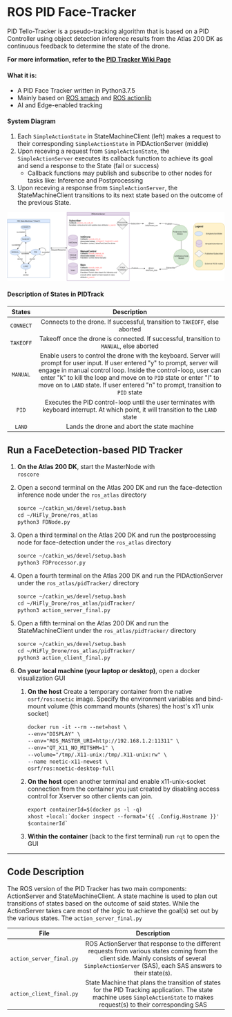 # ROS PID Face-Tracker
PID Tello-Tracker is a pseudo-tracking algorithm that is based on a PID Controller using object detection inference results from the Atlas 200 DK as continuous feedback to determine the state of the drone. 

**For more information, refer to the [PID Tracker Wiki Page](https://github.com/Ascend-Huawei/HiFly_Drone/wiki/Closed-Loop-PID-Tracker)**

#### What it is:
- A PID Face Tracker written in Python3.7.5
- Mainly based on [ROS smach](http://wiki.ros.org/smach) and [ROS actionlib](http://wiki.ros.org/actionlib)
- AI and Edge-enabled tracking

#### System Diagram

1. Each `SimpleActionState` in StateMachineClient (left) makes a request to their corresponding `SimpleActionState` in PIDActionServer (middle)
2. Upon receving a request from `SimpleActionState`, the `SimpleActionServer` executes its callback function to achieve its goal and send a response to the State (fail or success)
	- Callback functions may publish and subscribe to other nodes for tasks like: Inference and Postprocessing
3. Upon receving a response from `SimpleActionServer`, the StateMachineClient transitions to its next state based on the outcome of the previous State.

![ROS PID Tracker](https://github.com/jwillow19/HiFly_Drone/blob/main/.github/images/PID_SM.png)

#### Description of States in PIDTrack
|   States   |         Description           |
|:----------:|:-----------------------------:|
| `CONNECT`  | Connects to the drone. If successful, transition to `TAKEOFF`, else aborted |
| `TAKEOFF`  | Takeoff once the drone is connected. If successful, transition to `MANUAL`, else aborted |
| `MANUAL`   | Enable users to control the drone with the keyboard. Server will prompt for user input. If user entered "y" to prompt, server will engage in manual control loop. Inside the control-loop, user can enter "k" to kill the loop and move on to `PID` state or enter "l" to move on to `LAND` state. If user entered "n" to prompt, transition to `PID` state  |
| `PID`      | Executes the PID control-loop until the user terminates with keyboard interrupt. At which point, it will transition to the `LAND` state |
| `LAND`     | Lands the drone and abort the state machine |

## Run a FaceDetection-based PID Tracker
1. **On the Atlas 200 DK**, start the MasterNode with <br>
	`roscore`
  
2. Open a second terminal on the Atlas 200 DK and run the face-detection inference node under the `ros_atlas` directory <br>
	```
	source ~/catkin_ws/devel/setup.bash
	cd ~/HiFly_Drone/ros_atlas
	python3 FDNode.py
	```
3. Open a third terminal on the Atlas 200 DK and run the postprocessing node for face-detection under the `ros_atlas` directory <br>
	```
	source ~/catkin_ws/devel/setup.bash
	python3 FDProcessor.py
	```
4. Open a fourth terminal on the Atlas 200 DK and run the PIDActionServer under the `ros_atlas/pidTracker/` directory <br> 
	```
	source ~/catkin_ws/devel/setup.bash
	cd ~/HiFly_Drone/ros_atlas/pidTracker/
	python3 action_server_final.py
	```
 
5. Open a fifth terminal on the Atlas 200 DK and run the StateMachineClient under the `ros_atlas/pidTracker/` directory <br> 
	```
	source ~/catkin_ws/devel/setup.bash
	cd ~/HiFly_Drone/ros_atlas/pidTracker/
	python3 action_client_final.py
	```
	
6. **On your local machine (your laptop or desktop)**, open a docker visualization GUI <br>
	1. **On the host** Create a temporary container from the native `osrf/ros:noetic` image. Specify the environment variables and bind-mount volume (this command mounts (shares) the host's x11 unix socket)<br>
		```
		docker run -it --rm --net=host \
		--env="DISPLAY" \
		--env="ROS_MASTER_URI=http://192.168.1.2:11311" \
		--env="QT_X11_NO_MITSHM=1" \
		--volume="/tmp/.X11-unix:/tmp/.X11-unix:rw" \
		--name noetic-x11-newest \
		osrf/ros:noetic-desktop-full
		```
	2. **On the host** open another terminal and enable x11-unix-socket connection from the container you just created by disabling access control for Xserver so other clients can join. <br>
		```
		export containerId=$(docker ps -l -q)
		xhost +local:`docker inspect --format='{{ .Config.Hostname }}' $containerId`	
		```
   	3. **Within the container** (back to the first terminal) run `rqt` to open the GUI <br>

<hr>

## Code Description
The ROS version of the PID Tracker has two main components: ActionServer and StateMachineClient. A state machine is used to plan out transitions of states based on the outcome of said states. 
While the ActionServer takes care most of the logic to achieve the goal(s) set out by the various states. The `action_server_final.py`   

|   File   |         Description           |
|:--------:|:-----------------------------:|
| `action_server_final.py`          | ROS ActionServer that response to the different requests from various states coming from the client side. Mainly consists of several `SimpleActionServer` (SAS), each SAS answers to their state(s). |
| `action_client_final.py`          | State Machine that plans the transition of states for the PID Tracking application. The state machine uses `SimpleActionState` to makes request(s) to their corresponding SAS |
